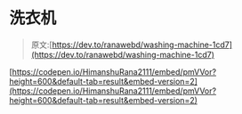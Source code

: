 # 洗衣机

> 原文:[https://dev.to/ranawebd/washing-machine-1cd7](https://dev.to/ranawebd/washing-machine-1cd7)

[https://codepen.io/HimanshuRana2111/embed/pmVVor?height=600&default-tab=result&embed-version=2](https://codepen.io/HimanshuRana2111/embed/pmVVor?height=600&default-tab=result&embed-version=2)